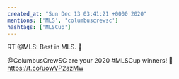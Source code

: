 ```yaml
---
created_at: "Sun Dec 13 03:41:21 +0000 2020"
mentions: ['MLS', 'columbuscrewsc']
hashtags: ['MLSCup']
---
```


RT @MLS: Best in MLS. 👏

@ColumbusCrewSC are your 2020 #MLSCup winners! 👑 https://t.co/uowVP2azMw